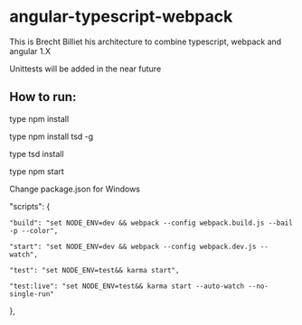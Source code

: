 # angular-typescript-webpack

This is Brecht Billiet his architecture to combine typescript, webpack and angular 1.X

Unittests will be added in the near future

## How to run:
type npm install

type npm install tsd -g

type tsd install

type npm start

Change package.json for Windows

 "scripts": {
 
    "build": "set NODE_ENV=dev && webpack --config webpack.build.js --bail -p --color",
    
    "start": "set NODE_ENV=dev && webpack --config webpack.dev.js --watch",
    
    "test": "set NODE_ENV=test&& karma start",
    
    "test:live": "set NODE_ENV=test&& karma start --auto-watch --no-single-run"
    
  },
